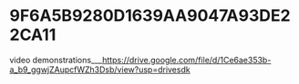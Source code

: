 # 9F6A5B9280D1639AA9047A93DE22CA11
video demonstrations___https://drive.google.com/file/d/1Ce6ae353b-a_b9_ggwjZAupcfWZh3Dsb/view?usp=drivesdk
